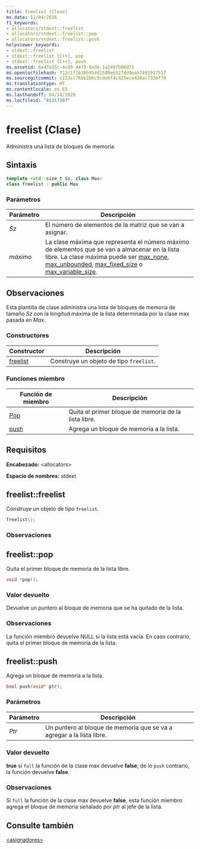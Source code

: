 ```yaml
---
title: freelist (Clase)
ms.date: 11/04/2016
f1_keywords:
- allocators/stdext::freelist
- allocators/stdext::freelist::pop
- allocators/stdext::freelist::push
helpviewer_keywords:
- stdext::freelist
- stdext::freelist [C++], pop
- stdext::freelist [C++], push
ms.assetid: 8ad7e35c-4c80-4479-8ede-1a2497b06d71
ms.openlocfilehash: 712c1f1638b954d1580eb527dd9eab7401917517
ms.sourcegitcommit: c123cc76bb2b6c5cde6f4c425ece420ac733bf70
ms.translationtype: MT
ms.contentlocale: es-ES
ms.lasthandoff: 04/14/2020
ms.locfileid: "81317207"
---
```

# <a name="freelist-class"></a>freelist (Clase)

Administra una lista de bloques de memoria.

## <a name="syntax"></a>Sintaxis

```cpp
template <std::size_t Sz, class Max>
class freelist : public Max
```

### <a name="parameters"></a>Parámetros

|Parámetro|Descripción|
|---------------|-----------------|
|*Sz*|El número de elementos de la matriz que se van a asignar.|
|*máximo*|La clase máxima que representa el número máximo de elementos que se van a almacenar en la lista libre. La clase máxima puede ser [max_none](../standard-library/max-none-class.md), [max_unbounded](../standard-library/max-unbounded-class.md), [max_fixed_size](../standard-library/max-fixed-size-class.md) o [max_variable_size](../standard-library/max-variable-size-class.md).|

## <a name="remarks"></a>Observaciones

Esta plantilla de clase administra una lista de bloques de memoria de tamaño *Sz* con la longitud máxima de la lista determinada por la clase max pasada en *Max*.

### <a name="constructors"></a>Constructores

|Constructor|Descripción|
|-|-|
|[freelist](#freelist)|Construye un objeto de tipo `freelist`.|

### <a name="member-functions"></a>Funciones miembro

|Función de miembro|Descripción|
|-|-|
|[Pop](#pop)|Quita el primer bloque de memoria de la lista libre.|
|[push](#push)|Agrega un bloque de memoria a la lista.|

## <a name="requirements"></a>Requisitos

**Encabezado:** \<allocators>

**Espacio de nombres:** stdext

## <a name="freelistfreelist"></a><a name="freelist"></a>freelist::freelist

Construye un objeto de tipo `freelist`.

```cpp
freelist();
```

### <a name="remarks"></a>Observaciones

## <a name="freelistpop"></a><a name="pop"></a>freelist::pop

Quita el primer bloque de memoria de la lista libre.

```cpp
void *pop();
```

### <a name="return-value"></a>Valor devuelto

Devuelve un puntero al bloque de memoria que se ha quitado de la lista.

### <a name="remarks"></a>Observaciones

La función miembro devuelve NULL si la lista está vacía. En caso contrario, quita el primer bloque de memoria de la lista.

## <a name="freelistpush"></a><a name="push"></a>freelist::push

Agrega un bloque de memoria a la lista.

```cpp
bool push(void* ptr);
```

### <a name="parameters"></a>Parámetros

|Parámetro|Descripción|
|---------------|-----------------|
|*Ptr*|Un puntero al bloque de memoria que se va a agregar a la lista libre.|

### <a name="return-value"></a>Valor devuelto

**true** si `full` la función de la clase max devuelve **false**; de lo `push` contrario, la función devuelve **false**.

### <a name="remarks"></a>Observaciones

Si `full` la función de la clase max devuelve **false**, esta función miembro agrega el bloque de memoria señalado por *ptr* al jefe de la lista.

## <a name="see-also"></a>Consulte también

[\<asignadores>](../standard-library/allocators-header.md)
